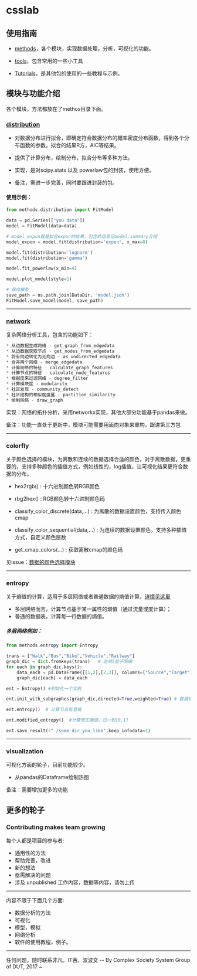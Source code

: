 # csslab


## 使用指南

- [methods](./methods)，各个模块，实现数据处理，分析，可视化的功能。

- [tools](./tools)，包含常用的一些小工具

- [Tutorials](./Tutorials)，是其他包的使用的一些教程与示例。

## 模块与功能介绍

各个模块，方法都放在了methos目录下面。

### [distribution](./methods/distribution.py)

- 对数据分布进行拟合，即确定符合数据分布的概率密度分布函数，得到各个分布函数的参数，拟合的结果R方，AIC等结果。
- 提供了计算分布，绘制分布，拟合分布等多种方法。

- 实现，是对scipy.stats 以及 powerlaw包的封装，使用方便。
- 备注，需进一步完善，同时要跟进封装的包。

#### 使用示例：

```python
from methods.distribution import FitModel

data = pd.Series(["you data"])
model = FitModel(data=data)

# model_expon就是拟合expon的结果，包含的信息见model.summary介绍
model_expon = model.fit(distribution='expon', x_max=8)

model.fit(distribution='lognorm')
model.fit(distribution='gamma')

model.fit_powerlaw(x_min=4)

model.plot_model(style=1)

# 保存模型
save_path = os.path.join(DataDir, 'model.json')
FitModel.save_model(model, save_path)
```

---
### [network](./methods/network.py)

复杂网络分析工具，包含的功能如下：

```python
* 从边数据生成网络 - get_graph_from_edgedata
* 从边数据获取节点 - get_nodes_from_edgedata
* 将有向边转化为无向边 - as_undirected_edgedata
* 合并两个网络 - merge_edgedata
* 计算网络的特征 - calculate_graph_features
* 计算节点的特征 - calculate_node_features
* 根据度来过滤网络 - degree_filter
* 计算模块度 - modularity
* 社区发现 - community_detect
* 社区结构的相似度度量 - partition_similarity
* 绘制网络 - draw_graph
```

实现：网络的拓扑分析，采用networkx实现，其他大部分功能基于pandas来做。

备注：功能一直处于更新中，模块可能需要用面向对象来重构，跟进第三方包

---
### colorfly

关于颜色选择的模块，为离散和连续的数据选择合适的颜色，对于离散数据，更重要的，支持多种颜色的插值方式，例如线性的，log插值，让可视化结果更符合数据的分布。

- hex2rgb()                           : 十六进制颜色转RGB颜色
- rbg2hex()                           : RGB颜色转十六进制颜色码

- classify_color_discrete(data,...)   : 为离散的数据设置颜色，支持传入颜色cmap
- classify_color_sequential(data,...) : 为连续的数据设置颜色，支持多种插值方式，自定义颜色层数

- get_cmap_colors(...)                : 获取离散cmap的颜色码

见issue：[数据的颜色选择模块](https://github.com/RiptideBo/csslab/issues/6)

---
### entropy
关于熵值的计算，适用于多层网络或者普通数据的熵值计算，[详情见这里](./methods/entropy.py)

- 多层网络而言，计算节点基于某一属性的熵值（通过流量或度计算）；
- 普通的数据表，计算每一行数据的熵值。

##### 多层网络例如：
```python
from methods.entropy import Entropy

trans = ["Walk","Bus","Bike","Vehicle","Railway"]
graph_dic = dict.fromkeys(trans)   # 总共5层子网络
for each in graph_dic.keys():
    data_each = pd.DataFrame([[1,2],[2,3]], columns=["Source","Target"])
    graph_dic[each] = data_each

ent = Entropy() #初始化一个实例

ent.init_with_subgraphes(graph_dic,directed=True,weighted=True) # 数据初始化

ent.entropy()  # 计算节点信息熵

ent.modified_entropy()  #计算修正熵值，归一到[0,1]

ent.save_result(r"./some_dir_you_like",keep_infodata=1)
```

---
### visualization

可视化方面的轮子，目前功能较少。

- 从pandas的Dataframe绘制热图

备注：需要增加更多的功能


## 更多的轮子

### Contributing makes team growing

每个人都是项目的参与者:

- 通用性的方法
- 帮助完善，改进
- 新的想法
- 亟需解决的问题
- 涉及 unpublished 工作内容，数据等内容，请勿上传

------

内容不限于下面几个方面:

- 数据分析的方法
- 可视化
- 模型，模拟
- 网络分析
- 软件的使用教程，例子。

------
任何问题，随时联系非凡，IT茜，波波文
-- By Complex Society System Group of DUT, 2017 ~
